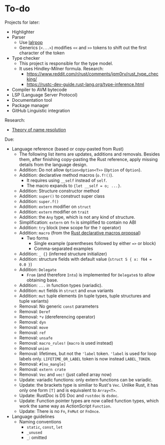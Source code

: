 # To-do

Projects for later:

- Highlighter
- Parser
  - Use [lalrpop](https://github.com/lalrpop/lalrpop)
  - Generics (`<...>`) modifies `<<` and `>>` tokens to shift out the first character of the token
- Type checker
  - This project is responsible for the type model.
  - It uses Hindley-Milner formula. Research:
    - https://www.reddit.com/r/rust/comments/jqm0rv/rust_type_checking/
    - https://rustc-dev-guide.rust-lang.org/type-inference.html
- Compiler to AVM bytecode
- LSP (Language Server Protocol)
- Documentation tool
- Package manager
- GitHub Linguistic integration

Research:

- [Theory of name resolution](https://langdev.stackexchange.com/a/1129/606)

Due:

- Language reference (based or copy-pasted from Rust)
  - The following list items are updates, additions and removals. Besides them, after finishing copy-pasting the Rust reference, apply missing details from the language design.
  - Addition: Do not allow `Option<Option<T>>` (`Option` of `Option`).
  - Addition: declarative method macros (`o.f!()`).
    - It requires using `__self` instead of `self`.
    - The macro expands to `{let __self = o; ...}`.
  - Addition: Structure constructor method
  - Addition: `super()` to construct super class
  - Addition: `super.f()`
  - Addition: `extern` modifier on `struct`
  - Addition: `extern` modifier on `trait`
  - Addition: the `Any` type, which is not any kind of structure.
  - Simplification: `extern` on `fn` is simplified to contain no ABI
  - Addition: `try` block (new scope for the `?` operator)
  - Addition: `macro` (from the [Rust declarative macros proposal](https://github.com/rust-lang/rfcs/blob/master/text/1584-macros.md))
    - Two forms
      - Single example (parentheses followed by either `=>` or block)
      - Comma-separated examples
  - Addition: `_ {}` (inferred structure initializer)
  - Addition: structure fields with default value (`struct S { x: f64 = 0.0 }`)
  - Addition: `Delegate`
    - `From` (and therefore `Into`) is implemented for `Delegate`s to allow obtaining base.
  - Addition: `...` in function types (variadic).
  - Addition: `mut` fields in `struct` and `enum` variants
  - Addition: `mut` tuple elements (in tuple types, tuple structures and tuple variants)
  - Removal: No generic `const` parameters
  - Removal: `Deref`
  - Removal: `*v` (dereferencing operator)
  - Removal: `dyn`
  - Removal: `move`
  - Removal: `ref`
  - Removal: `unsafe`
  - Removal: `macro_rules!` (`macro` is used instead)
  - Removal `union`
  - Removal: lifetimes, but not the `'label` token. `'label` is used for loop labels only. `LIFETIME_OR_LABEL` token is now instead `LABEL_TOKEN`.
  - Removal: `#[no_mangle]`
  - Removal: `extern crate`
  - Removal: `Vec` and `vec!` (just called array now)
  - Update: variadic functions: only extern functions can be variadic.
  - Update: the brackets type is similiar to Rust's `Vec`. Unlike Rust, it has only one form `[T]` and is equivalent to `Array<T>`.
  - Update: RustDoc is DS Doc and `rustdoc` is `dsdoc`.
  - Update: Function pointer types are now called function types, which work the same way as ActionScript `Function`.
  - Update: There is no `Fn`, `FnMut` or `FnOnce`.
- Language guidelines
  - Naming conventions
    - `static`, `const`, `let`
    - `_unused`
    - `_`: omitted
